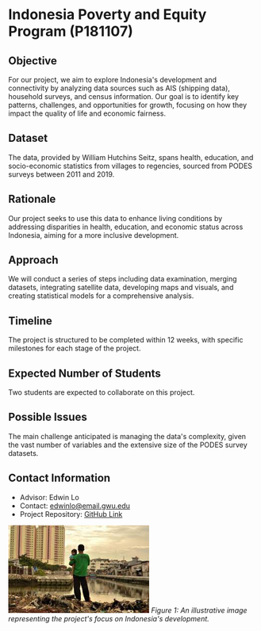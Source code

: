 # Indonesia Poverty and Equity Program (P181107)

## Objective
For our project, we aim to explore Indonesia's development and connectivity by analyzing data sources such as AIS (shipping data), household surveys, and census information. Our goal is to identify key patterns, challenges, and opportunities for growth, focusing on how they impact the quality of life and economic fairness.

## Dataset
The data, provided by William Hutchins Seitz, spans health, education, and socio-economic statistics from villages to regencies, sourced from PODES surveys between 2011 and 2019.

## Rationale
Our project seeks to use this data to enhance living conditions by addressing disparities in health, education, and economic status across Indonesia, aiming for a more inclusive development.

## Approach
We will conduct a series of steps including data examination, merging datasets, integrating satellite data, developing maps and visuals, and creating statistical models for a comprehensive analysis.

## Timeline
The project is structured to be completed within 12 weeks, with specific milestones for each stage of the project.

## Expected Number of Students
Two students are expected to collaborate on this project.

## Possible Issues
The main challenge anticipated is managing the data's complexity, given the vast number of variables and the extensive size of the PODES survey datasets.

## Contact Information
- Advisor: Edwin Lo
- Contact: [edwinlo@email.gwu.edu](mailto:edwinlo@email.gwu.edu)
- Project Repository: [GitHub Link](https://github.com/pranavsai-98/GW-Capstone-Indonesia-Poverty-and-Equity-Program)

![Indonesia Development](202401_001.jpeg)
*Figure 1: An illustrative image representing the project's focus on Indonesia's development.*

